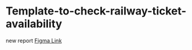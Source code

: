 # Template-to-check-railway-ticket-availability
new report
[Figma Link](https://www.figma.com/file/qydW5141Iz7q87YHR0zhJU/Untitled?node-id=0%3A1&t=ZMKiFpZyUXfAo0Hy-1)
